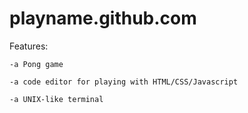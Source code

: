 # playname.github.com

Features:

	-a Pong game

	-a code editor for playing with HTML/CSS/Javascript

	-a UNIX-like terminal
